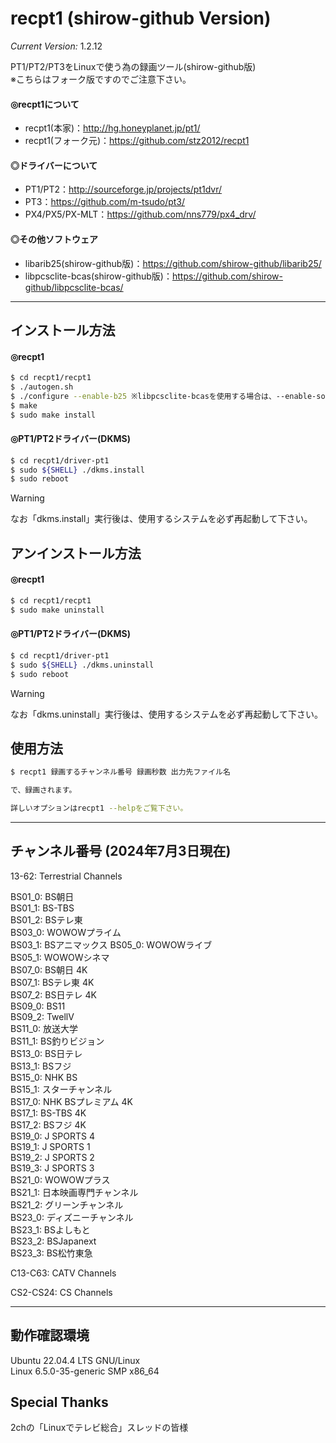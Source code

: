 # recpt1 (shirow-github Version)

*Current Version:* 1.2.12

PT1/PT2/PT3をLinuxで使う為の録画ツール(shirow-github版)  
※こちらはフォーク版ですのでご注意下さい。

####  ◎recpt1について
  - recpt1(本家)：http://hg.honeyplanet.jp/pt1/
  - recpt1(フォーク元)：https://github.com/stz2012/recpt1
####  ◎ドライバーについて
  - PT1/PT2：http://sourceforge.jp/projects/pt1dvr/
  - PT3：https://github.com/m-tsudo/pt3/
  - PX4/PX5/PX-MLT：https://github.com/nns779/px4_drv/
####  ◎その他ソフトウェア
  - libarib25(shirow-github版)：https://github.com/shirow-github/libarib25/
  - libpcsclite-bcas(shirow-github版)：https://github.com/shirow-github/libpcsclite-bcas/

----
##  インストール方法
#### ◎recpt1
```bash
$ cd recpt1/recpt1
$ ./autogen.sh
$ ./configure --enable-b25 ※libpcsclite-bcasを使用する場合は、--enable-softcas
$ make
$ sudo make install
```
#### ◎PT1/PT2ドライバー(DKMS)
```bash
$ cd recpt1/driver-pt1
$ sudo ${SHELL} ./dkms.install
$ sudo reboot
```
> [!WARNING]
> なお「dkms.install」実行後は、使用するシステムを必ず再起動して下さい。

##  アンインストール方法
#### ◎recpt1
```bash
$ cd recpt1/recpt1
$ sudo make uninstall
```

#### ◎PT1/PT2ドライバー(DKMS)
```bash
$ cd recpt1/driver-pt1
$ sudo ${SHELL} ./dkms.uninstall
$ sudo reboot
```
> [!WARNING]
> なお「dkms.uninstall」実行後は、使用するシステムを必ず再起動して下さい。

##  使用方法
```bash
$ recpt1 録画するチャンネル番号 録画秒数 出力先ファイル名

で、録画されます。

詳しいオプションはrecpt1 --helpをご覧下さい。
```
----
## チャンネル番号 (2024年7月3日現在)
13-62: Terrestrial Channels

BS01_0: BS朝日  
BS01_1: BS-TBS  
BS01_2: BSテレ東  
BS03_0: WOWOWプライム  
BS03_1: BSアニマックス
BS05_0: WOWOWライブ  
BS05_1: WOWOWシネマ  
BS07_0: BS朝日 4K  
BS07_1: BSテレ東 4K  
BS07_2: BS日テレ 4K  
BS09_0: BS11  
BS09_2: TwellV  
BS11_0: 放送大学  
BS11_1: BS釣りビジョン  
BS13_0: BS日テレ  
BS13_1: BSフジ  
BS15_0: NHK BS  
BS15_1: スターチャンネル  
BS17_0: NHK BSプレミアム 4K  
BS17_1: BS-TBS 4K  
BS17_2: BSフジ 4K  
BS19_0: J SPORTS 4  
BS19_1: J SPORTS 1  
BS19_2: J SPORTS 2  
BS19_3: J SPORTS 3  
BS21_0: WOWOWプラス  
BS21_1: 日本映画専門チャンネル  
BS21_2: グリーンチャンネル  
BS23_0: ディズニーチャンネル  
BS23_1: BSよしもと  
BS23_2: BSJapanext  
BS23_3: BS松竹東急  

C13-C63: CATV Channels

CS2-CS24: CS Channels

----
##  動作確認環境
Ubuntu 22.04.4 LTS GNU/Linux  
Linux 6.5.0-35-generic SMP x86_64

## Special Thanks
2chの「Linuxでテレビ総合」スレッドの皆様
